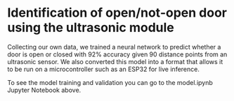 # Identification of open/not-open door using the ultrasonic module

Collecting our own data, we trained a neural network to predict whether a door is open or closed with 92% accuracy given 90 distance points from an ultrasonic sensor. We also converted this model into a format that allows it to be run on a microcontroller such as an ESP32 for live inference.

To see the model training and validation you can go to the model.ipynb Jupyter Notebook above.

<!--
## Installation
    requirements.txt
-->
